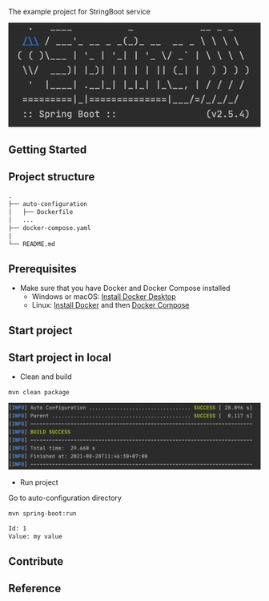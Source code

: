 The example project for StringBoot service

<div align="center">
    <img src="./assets/images/hello-world.png"/>
</div>

## Getting Started

## Project structure
```
.
├── auto-configuration
│   ├── Dockerfile
│   ...
├── docker-compose.yaml
|
└── README.md
```

## Prerequisites
- Make sure that you have Docker and Docker Compose installed
  - Windows or macOS:
    [Install Docker Desktop](https://www.docker.com/get-started)
  - Linux: [Install Docker](https://www.docker.com/get-started) and then
    [Docker Compose](https://github.com/docker/compose)

## Start project
## Start project in local

- Clean and build
```shell script
mvn clean package
```

![Build](./assets/images/build.png)

- Run project

Go to auto-configuration directory
```shell script
mvn spring-boot:run
```

```
Id: 1
Value: my value
```

## Contribute

## Reference